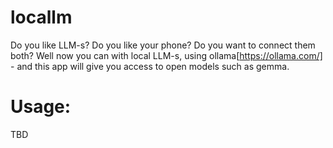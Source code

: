 # locallm

Do you like LLM-s? Do you like your phone? Do you want to connect them both? Well now you can with local LLM-s, using ollama[https://ollama.com/] - and this app will give you access to open models such as gemma.  

# Usage:  
TBD